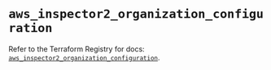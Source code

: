 # `aws_inspector2_organization_configuration`

Refer to the Terraform Registry for docs: [`aws_inspector2_organization_configuration`](https://registry.terraform.io/providers/hashicorp/aws/6.9.0/docs/resources/inspector2_organization_configuration).
